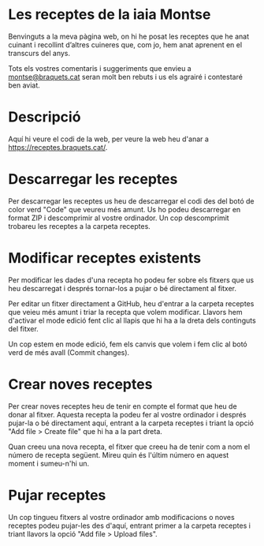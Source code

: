 # Les receptes de la iaia Montse

Benvinguts a la meva pàgina web, on hi he posat les receptes que he anat cuinant i recollint d’altres cuineres que, com jo, hem anat aprenent en el transcurs del anys.

Tots els vostres comentaris i suggeriments que envieu a <a href="mailto: montse@braquets.cat">montse@braquets.cat</a> seran molt ben rebuts i us els agrairé i contestaré ben aviat.

# Descripció

Aquí hi veure el codi de la web, per veure la web heu d'anar a <a href="https://receptes.braquets.cat/" target="_blank">https://receptes.braquets.cat/</a>.

# Descarregar les receptes

Per descarregar les receptes us heu de descarregar el codi des del botó de color verd "Code" que veureu més amunt. Us ho podeu descarregar en format ZIP i descomprimir al vostre ordinador. Un cop descomprimit trobareu les receptes a la carpeta receptes.

# Modificar receptes existents

Per modificar les dades d'una recepta ho podeu fer sobre els fitxers que us heu descarregat i després tornar-los a pujar o bé directament al fitxer.

Per editar un fitxer directament a GitHub, heu d'entrar a la carpeta receptes que veieu més amunt i triar la recepta que volem modificar. Llavors hem d'activar el mode edició fent clic al llapis que hi ha a la dreta dels continguts del fitxer.

Un cop estem en mode edició, fem els canvis que volem i fem clic al botó verd de més avall (Commit changes).

# Crear noves receptes

Per crear noves receptes heu de tenir en compte el format que heu de donar al fitxer. Aquesta recepta la podeu fer al vostre ordinador i després pujar-la o bé directament aquí, entrant a la carpeta receptes i triant la opció "Add file > Create file" que hi ha a la part dreta.

Quan creeu una nova recepta, el fitxer que creeu ha de tenir com a nom el número de recepta següent. Mireu quin és l'últim número en aquest moment i sumeu-n'hi un.

# Pujar receptes

Un cop tingueu fitxers al vostre ordinador amb modificacions o noves receptes podeu pujar-les des d'aquí, entrant primer a la carpeta receptes i triant llavors la opció "Add file > Upload files".
